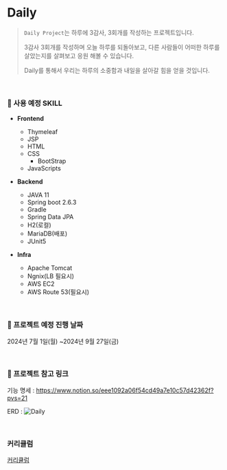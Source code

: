 # Daily
> `Daily Project`는 하루에 3감사, 3회개를 작성하는 프로젝트입니다.
>
>3감사 3회개를 작성하며 오늘 하루를 되돌아보고, 다른 사람들이 어떠한 하루를 살았는지를 살펴보고 응원 해볼 수 있습니다.
>
>Daily를 통해서 우리는 하루의 소중함과 내일을 살아갈 힘을 얻을 것입니다.

<br />


### 🎀 사용 예정 SKILL

- **Frontend**
    - Thymeleaf
    - JSP
    - HTML
    - CSS
        - BootStrap
    - JavaScripts

- **Backend**
    - JAVA 11
    - Spring boot 2.6.3
    - Gradle
    - Spring Data JPA
    - H2(로컬)
    - MariaDB(배포)
    - JUnit5

- **Infra**
    - Apache Tomcat
    - Ngnix(LB 필요시)
    - AWS EC2
    - AWS Route 53(필요시)

<br />

### 📆 프로젝트 예정 진행 날짜

2024년 7월 1일(월) ~2024년 9월 27일(금)

<br />


### 🎁 프로젝트 참고 링크

기능 명세 : https://www.notion.so/eee1092a06f54cd49a7e10c57d42362f?pvs=21


ERD :
![Daily](https://github.com/DEVdongbaek/kfriday-project/assets/102592414/d0853927-2c5b-4fec-826b-c0c17ff6316f)


<br />

### 커리큘럼

[커리큘럼](https://www.notion.so/7badff3c2fcd4df69c88758756f527d0?pvs=21)
